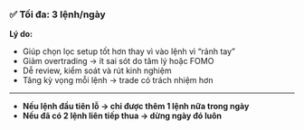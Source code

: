 ### ✅ **Tối đa: 3 lệnh/ngày**

**Lý do:**

* Giúp chọn lọc setup tốt hơn thay vì vào lệnh vì “rảnh tay”
* Giảm overtrading → ít sai sót do tâm lý hoặc FOMO
* Dễ review, kiểm soát và rút kinh nghiệm
* Tăng kỳ vọng mỗi lệnh → trade có trách nhiệm hơn

---

* **Nếu lệnh đầu tiên lỗ → chỉ được thêm 1 lệnh nữa trong ngày**
* **Nếu đã có 2 lệnh liên tiếp thua → dừng ngày đó luôn**
